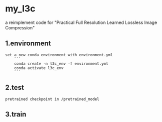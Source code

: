 # my_l3c
a reimplement code for "Practical Full Resolution Learned Lossless Image Compression"  
## 1.environment
    set a new conda environment with environment.yml  
        ```
        conda create -n l3c_env -f environment.yml
        conda activate l3c_env
        ```
## 2.test
    pretrained checkpoint in /pretrained_model
## 3.train



